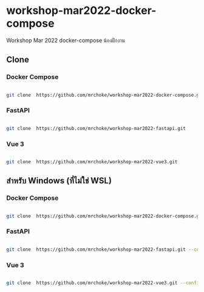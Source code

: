 # workshop-mar2022-docker-compose
Workshop Mar 2022  docker-compose  น้องฝึกงาน


## Clone

### Docker Compose

```bash

git clone  https://github.com/mrchoke/workshop-mar2022-docker-compose.git

```

### FastAPI

```bash

git clone  https://github.com/mrchoke/workshop-mar2022-fastapi.git

```

### Vue 3

```bash

git clone  https://github.com/mrchoke/workshop-mar2022-vue3.git

```


## สำหรับ Windows (ที่ไม่ใช่ WSL)


### Docker Compose

```bash

git clone  https://github.com/mrchoke/workshop-mar2022-docker-compose.git --config core.autocrlf=input

```

### FastAPI

```bash

git clone  https://github.com/mrchoke/workshop-mar2022-fastapi.git --config core.autocrlf=input

```

### Vue 3

```bash

git clone  https://github.com/mrchoke/workshop-mar2022-vue3.git --config core.autocrlf=input

```
